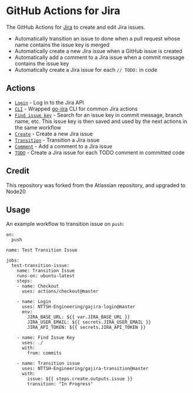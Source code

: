 

# GitHub Actions for Jira

The GitHub Actions for [Jira](https://www.atlassian.com/software/jira) to create and edit Jira issues.

- Automatically transition an issue to done when a pull request whose name contains the issue key is merged
- Automatically create a new Jira issue when a GitHub issue is created
- Automatically add a comment to a Jira issue when a commit message contains the issue key
- Automatically create a Jira issue for each `// TODO:` in code

## Actions

- [`Login`](https://github.com/NTTSH-Engineering/gajira-login) - Log in to the Jira API
- [`CLI`](https://github.com/NTTSH-Engineering/setup-jira) - Wrapped [go-jira](https://github.com/Netflix-Skunkworks/go-jira) CLI for common Jira actions
- [`Find issue key`](https://github.com/NTTSH-Engineering/gajira-find-issue-key) - Search for an issue key in commit message, branch name, etc. This issue key is then saved and used by the next actions in the same workflow
- [`Create`](https://github.com/NTTSH-Engineering/gajira-create) - Create a new Jira issue
- [`Transition`](https://github.com/NTTSH-Engineering/gajira-transition) - Transition a Jira issue
- [`Comment`](https://github.com/NTTSH-Engineering/gajira-comment) - Add a comment to a Jira issue
- [`TODO`](https://github.com/NTTSH-Engineering/gajira-issue-from-todo) - Create a Jira issue for each TODO comment in committed code

## Credit
This repository was forked from the Atlassian repository, and upgraded to Node20


## Usage
An example workflow to transition issue on `push`:

```
on:
  push

name: Test Transition Issue

jobs:
  test-transition-issue:
    name: Transition Issue
    runs-on: ubuntu-latest
    steps:
    - name: Checkout
      uses: actions/checkout@master

    - name: Login
      uses: NTTSH-Engineering/gajira-login@master
      env:
        JIRA_BASE_URL: ${{ var.JIRA_BASE_URL }}
        JIRA_USER_EMAIL: ${{ secrets.JIRA_USER_EMAIL }}
        JIRA_API_TOKEN: ${{ secrets.JIRA_API_TOKEN }}

    - name: Find Issue Key
      uses: ./
      with:
        from: commits

    - name: Transition issue
      uses: NTTSH-Engineering/gajira-transition@master
      with:
        issue: ${{ steps.create.outputs.issue }}
        transition: "In Progress"
```
